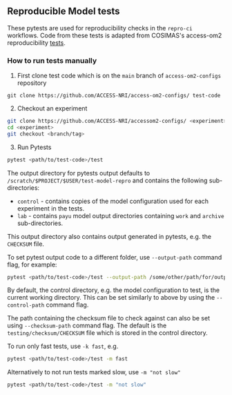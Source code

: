 ## Reproducible Model tests

These pytests are used for reproducibility checks in the `repro-ci` workflows. Code from these tests is adapted from COSIMAS's access-om2 
reproducibility [tests](https://github.com/COSIMA/access-om2/blob/master/test/test_bit_reproducibility.py).

### How to run tests manually

1. First clone test code which is on the `main` branch of `access-om2-configs` repository
```
git clone https://github.com/ACCESS-NRI/access-om2-configs/ test-code
```

2. Checkout an experiment
```sh
git clone https://github.com/ACCESS-NRI/accessom2-configs/ <experiment>
cd <experiment>
git checkout <branch/tag>
```

3. Run Pytests
```sh
pytest <path/to/test-code>/test
```

The output directory for pytests output defaults to `/scratch/$PROJECT/$USER/test-model-repro` and contains the following sub-directories:
- `control` - contains copies of the model configuration used for each experiment in the tests.
- `lab` - contains `payu` model output directories containing `work` and `archive` sub-directories.

This output directory also contains output generated in pytests, e.g.
the `CHECKSUM` file.

To set pytest output code to a different folder, use `--output-path` command flag, for example:

```sh
pytest <path/to/test-code>/test --output-path /some/other/path/for/output
```

By default, the control directory, e.g. the model configuration to test, is the current working directory. This can be set similarly to above by using the 
`--control-path` command flag.

The path containing the checksum file to check against can also be set using
`--checksum-path` command flag. The default is the `testing/checksum/CHECKSUM`
file which is stored in the control directory.

To run only fast tests, use `-k fast`, e.g.

```sh
pytest <path/to/test-code>/test -m fast
```

Alternatively to not run tests marked slow, use `-m "not slow"`
```sh
pytest <path/to/test-code>/test -m "not slow"
```
